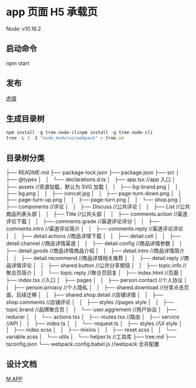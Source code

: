 # app 页面 H5 承载页

Node: v10.16.2

## 启动命令

npm start

## 发布

[虎啸](http://hce.hupu.io/deployment-delivery/delivery/handle/6632)

## 生成目录树

```js
npm install -g tree-node-clinpm install -g tree-node-cli
tree -L 3 -I "node_modules|webpack" > tree.md
```

## 目录树分类

├── README.md
├── package-lock.json
├── package.json
├── src
│   ├── @types
│   │   └── declarations.d.ts
│   ├── app.tsx //app 入口
│   ├── assets //资源加载，默认为 SVG 加载
│   │   ├── bg-brand.png
│   │   ├── bg.png
│   │   ├── concat.jpg
│   │   ├── page-turn-down.png
│   │   ├── page-turn-up.png
│   │   ├── page-turn.png
│   │   └── shop.png
│   ├── components //评论
│   │   ├── Discuss //公共评论
│   │   ├── List //公共商品列表头部
│   │   ├── Title //公共头部
│   │   ├── comments.action //渠道评论下载
│   │   ├── comments.grade //渠道评论评分
│   │   ├── comments.intro //渠道评论简介
│   │   ├── comments.reply //渠道评论评论
│   │   ├── detail.actions //商品详情下载
│   │   ├── detail.cell
│   │   ├── detail.channel //商品详情渠道
│   │   ├── detail.config //商品详情参数
│   │   ├── detail.goods //商品详情商品介绍
│   │   ├── detail.intro //商品详情简介
│   │   ├── detail.recommend //商品详情相关推荐
│   │   ├── detail.reply //商品详情评论
│   │   ├── shared.button //公共分享按钮
│   │   ├── topic.info //聚合页简介
│   │   └── topic.reply //聚合页回复
│   ├── index.html //页面
│   ├── index.tsx //入口
│   ├── pages
│   │   ├── person.contact //个人协议
│   │   ├── person.privacy //个人隐私
│   │   ├── shared.download //分享点击页面，后续迁移
│   │   ├── shared.shop.detail //店铺详情
│   │   ├── shop.comments //店铺评论
│   │   ├── styles //pages style
│   │   ├── topic.brand //品牌聚合页
│   │   └── user.aggrement //用户协议
│   ├── reducer
│   │   └── actions.tsx
│   ├── routes.tsx //路由
│   ├── service //API
│   │   ├── index.ts
│   │   └── request.ts
│   ├── styles //UI style
│   │   ├── index.scss
│   │   ├── mixins
│   │   ├── reset.scss
│   │   └── variable.scss
│   └── utils
│   └── helper.ts //工具库
├── tree.md
├── tsconfig.json
└── webpack.config.babel.js //webpack 合并配置

## 设计文档

[M APP](https://hupu.feishu.cn/docs/doccn269R1EuFq309XrZBqvicVd#euEXRx)
